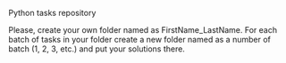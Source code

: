 Python tasks repository

Please, create your own folder named as FirstName_LastName.
For each batch of tasks in your folder create a new folder named as a number of batch (1, 2, 3, etc.) and put your solutions there.
